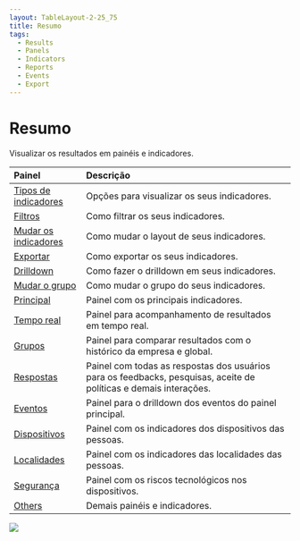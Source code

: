 ```yaml
---
layout: TableLayout-2-25_75
title: Resumo
tags:
  - Results
  - Panels
  - Indicators
  - Reports
  - Events
  - Export
---
```


# Resumo

Visualizar os resultados em painéis e indicadores.

| Painel                              | Descrição                                                                                                         |
| :---------------------------------- | :---------------------------------------------------------------------------------------------------------------- |
| [Tipos de indicadores](charts)      | Opções para visualizar os seus indicadores.                                                                       |
| [Filtros](filters)                  | Como filtrar os seus indicadores.                                                                                 |
| [Mudar os indicadores](change_kpis) | Como mudar o layout de seus indicadores.                                                                          |
| [Exportar](export)                  | Como exportar os seus indicadores.                                                                                |
| [Drilldown](drilldown)              | Como fazer o drilldown em seus indicadores.                                                                       |
| [Mudar o grupo](change_group)       | Como mudar o grupo do seus indicadores.                                                                           |
| [Principal](main)                   | Painel com os principais indicadores.                                                                             |
| [Tempo real](realtime)              | Painel para acompanhamento de resultados em tempo real.                                                           |
| [Grupos](groups)                    | Painel para comparar resultados com o histórico da empresa e global.                                              |
| [Respostas](answers)                | Painel com todas as respostas dos usuários para os feedbacks, pesquisas, aceite de políticas e demais interações. |
| [Eventos](events)                   | Painel para o drilldown dos eventos do painel principal.                                                          |
| [Dispositivos](devices)             | Painel com os indicadores dos dispositivos das pessoas.                                                           |
| [Localidades](locations)            | Painel com os indicadores das localidades das pessoas.                                                            |
| [Segurança](security)               | Painel com os riscos tecnológicos nos dispositivos.                                                               |
| [Others](others)                    | Demais painéis e indicadores.                                                                                     |

![](https://cdn.phishx.io/phishx-docs/images/phishx_results_menu_02_dashboards.webp)
